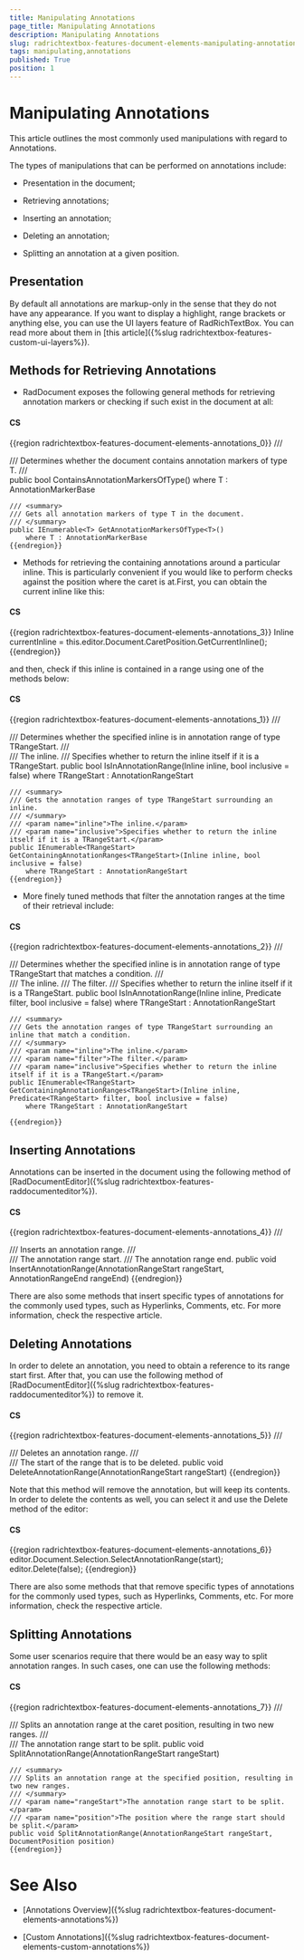 ```yaml
---
title: Manipulating Annotations
page_title: Manipulating Annotations
description: Manipulating Annotations
slug: radrichtextbox-features-document-elements-manipulating-annotations
tags: manipulating,annotations
published: True
position: 1
---
```


# Manipulating Annotations



This article outlines the most commonly used manipulations with regard to Annotations.

The types of manipulations that can be performed on annotations include:

* Presentation in the document;

* Retrieving annotations;

* Inserting an annotation;

* Deleting an annotation;

* Splitting an annotation at a given position.

## Presentation

By default all annotations are markup-only in the sense that they do not have any appearance. If you want to display a highlight, range brackets or anything else, you can use the UI layers feature of RadRichTextBox. You can read more about them in
          [this article]({%slug radrichtextbox-features-custom-ui-layers%}).
        

## Methods for Retrieving Annotations

* RadDocument exposes the following general methods for retrieving annotation markers or checking if such exist in the document at all:

#### __CS__

{{region radrichtextbox-features-document-elements-annotations_0}}
	/// <summary>
	/// Determines whether the document contains annotation markers of type T.
	/// </summary>
	public bool ContainsAnnotationMarkersOfType<T>()
	    where T : AnnotationMarkerBase
	
	/// <summary>
	/// Gets all annotation markers of type T in the document.
	/// </summary>
	public IEnumerable<T> GetAnnotationMarkersOfType<T>()
	    where T : AnnotationMarkerBase
	{{endregion}}



* Methods for retrieving the containing annotations around a particular inline. This is particularly convenient if you would like to perform checks against the position where the caret is at.First, you can obtain the current inline like this:

#### __CS__

{{region radrichtextbox-features-document-elements-annotations_3}}
	Inline currentInline = this.editor.Document.CaretPosition.GetCurrentInline();
	{{endregion}}

and then, check if this inline is contained in a range using one of the methods below:

#### __CS__

{{region radrichtextbox-features-document-elements-annotations_1}}
	/// <summary>
	/// Determines whether the specified inline is in annotation range of type TRangeStart.
	/// </summary>
	/// <param name="inline">The inline.</param>
	/// <param name="inclusive">Specifies whether to return the inline itself if it is a TRangeStart.</param>
	public bool IsInAnnotationRange<TRangeStart>(Inline inline, bool inclusive = false)
	    where TRangeStart : AnnotationRangeStart
	
	/// <summary>
	/// Gets the annotation ranges of type TRangeStart surrounding an inline.
	/// </summary>
	/// <param name="inline">The inline.</param>
	/// <param name="inclusive">Specifies whether to return the inline itself if it is a TRangeStart.</param>
	public IEnumerable<TRangeStart> GetContainingAnnotationRanges<TRangeStart>(Inline inline, bool inclusive = false)
	    where TRangeStart : AnnotationRangeStart
	{{endregion}}



* More finely tuned methods that filter the annotation ranges at the time of their retrieval include:

#### __CS__

{{region radrichtextbox-features-document-elements-annotations_2}}
	/// <summary>
	/// Determines whether the specified inline is in annotation range of type TRangeStart that matches a condition.
	/// </summary>
	/// <param name="inline">The inline.</param>
	/// <param name="filter">The filter.</param>
	/// <param name="inclusive">Specifies whether to return the inline itself if it is a TRangeStart.</param>
	public bool IsInAnnotationRange<TRangeStart>(Inline inline, Predicate<TRangeStart> filter, bool inclusive = false)
	    where TRangeStart : AnnotationRangeStart
	
	/// <summary>
	/// Gets the annotation ranges of type TRangeStart surrounding an inline that match a condition.
	/// </summary>
	/// <param name="inline">The inline.</param>
	/// <param name="filter">The filter.</param>
	/// <param name="inclusive">Specifies whether to return the inline itself if it is a TRangeStart.</param>
	public IEnumerable<TRangeStart> GetContainingAnnotationRanges<TRangeStart>(Inline inline, Predicate<TRangeStart> filter, bool inclusive = false)
	    where TRangeStart : AnnotationRangeStart
	
	{{endregion}}



## Inserting Annotations

Annotations can be inserted in the document using the following method of [RadDocumentEditor]({%slug radrichtextbox-features-raddocumenteditor%}).
        

#### __CS__

{{region radrichtextbox-features-document-elements-annotations_4}}
	/// <summary>
	/// Inserts an annotation range.
	/// </summary>
	/// <param name="rangeStart">The annotation range start.</param>
	/// <param name="rangeEnd">The annotation range end.</param>
	public void InsertAnnotationRange(AnnotationRangeStart rangeStart, AnnotationRangeEnd rangeEnd)
	{{endregion}}



There are also some methods that insert specific types of annotations for the commonly used types, such as Hyperlinks, Comments, etc. For more information, check the respective article.

## Deleting Annotations

In order to delete an annotation, you need to obtain a reference to its range start first. After that, you can use the following method of [RadDocumentEditor]({%slug radrichtextbox-features-raddocumenteditor%}) to remove it.
        

#### __CS__

{{region radrichtextbox-features-document-elements-annotations_5}}
	/// <summary>
	/// Deletes an annotation range.
	/// </summary>
	/// <param name="rangeStart">The start of the range that is to be deleted.</param>
	public void DeleteAnnotationRange(AnnotationRangeStart rangeStart)
	{{endregion}}



Note that this method will remove the annotation, but will keep its contents. In order to delete the contents as well, you can select it and use the Delete method of the editor:

#### __CS__

{{region radrichtextbox-features-document-elements-annotations_6}}
	editor.Document.Selection.SelectAnnotationRange(start);
	editor.Delete(false);
	{{endregion}}



There are also some methods that that remove specific types of annotations for the commonly used types, such as Hyperlinks, Comments, etc. For more information, check the respective article.

## Splitting Annotations

Some user scenarios require that there would be an easy way to split annotation ranges. In such cases, one can use the following methods:
        

#### __CS__

{{region radrichtextbox-features-document-elements-annotations_7}}
	/// <summary>
	/// Splits an annotation range at the caret position, resulting in two new ranges.
	/// </summary>
	/// <param name="rangeStart">The annotation range start to be split.</param>
	public void SplitAnnotationRange(AnnotationRangeStart rangeStart)
	
	/// <summary>
	/// Splits an annotation range at the specified position, resulting in two new ranges.
	/// </summary>
	/// <param name="rangeStart">The annotation range start to be split.</param>
	/// <param name="position">The position where the range start should be split.</param>
	public void SplitAnnotationRange(AnnotationRangeStart rangeStart, DocumentPosition position)       
	{{endregion}}



# See Also

 * [Annotations Overview]({%slug radrichtextbox-features-document-elements-annotations%})

 * [Custom Annotations]({%slug radrichtextbox-features-document-elements-custom-annotations%})
